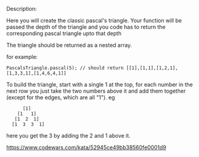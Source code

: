 Description:

Here you will create the classic pascal's triangle. Your function will be passed the depth of the triangle and you code has to return the corresponding pascal triangle upto that depth

The triangle should be returned as a nested array.

for example:

~~~
PascalsTriangle.pascal(5); // should return [[1],[1,1],[1,2,1],[1,3,3,1],[1,4,6,4,1]]
~~~

To build the triangle, start with a single 1 at the top, for each number in the next row you just take the two numbers above it and add them together (except for the edges, which are all "1"). eg

          [1]
        [1   1]
       [1  2  1]
      [1  3  3  1]

here you get the 3 by adding the 2 and 1 above it.

https://www.codewars.com/kata/52945ce49bb38560fe0001d9